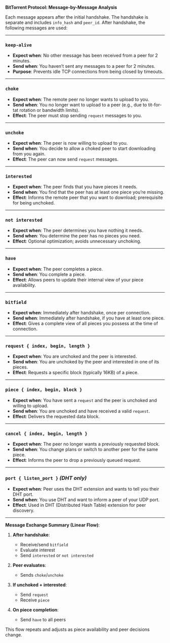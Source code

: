 **BitTorrent Protocol: Message-by-Message Analysis**

Each message appears after the initial handshake. The handshake is separate and includes `info_hash` and `peer_id`. After handshake, the following messages are used:

---

### `keep-alive`

* **Expect when**: No other message has been received from a peer for 2 minutes.
* **Send when**: You haven’t sent any messages to a peer for 2 minutes.
* **Purpose**: Prevents idle TCP connections from being closed by timeouts.

---

### `choke`

* **Expect when**: The remote peer no longer wants to upload to you.
* **Send when**: You no longer want to upload to a peer (e.g., due to tit-for-tat rotation or bandwidth limits).
* **Effect**: The peer must stop sending `request` messages to you.

---

### `unchoke`

* **Expect when**: The peer is now willing to upload to you.
* **Send when**: You decide to allow a choked peer to start downloading from you again.
* **Effect**: The peer can now send `request` messages.

---

### `interested`

* **Expect when**: The peer finds that you have pieces it needs.
* **Send when**: You find that the peer has at least one piece you’re missing.
* **Effect**: Informs the remote peer that you want to download; prerequisite for being unchoked.

---

### `not interested`

* **Expect when**: The peer determines you have nothing it needs.
* **Send when**: You determine the peer has no pieces you need.
* **Effect**: Optional optimization; avoids unnecessary unchoking.

---

### `have`

* **Expect when**: The peer completes a piece.
* **Send when**: You complete a piece.
* **Effect**: Allows peers to update their internal view of your piece availability.

---

### `bitfield`

* **Expect when**: Immediately after handshake, once per connection.
* **Send when**: Immediately after handshake, if you have at least one piece.
* **Effect**: Gives a complete view of all pieces you possess at the time of connection.

---

### `request { index, begin, length }`

* **Expect when**: You are unchoked and the peer is interested.
* **Send when**: You are unchoked by the peer and interested in one of its pieces.
* **Effect**: Requests a specific block (typically 16KB) of a piece.

---

### `piece { index, begin, block }`

* **Expect when**: You have sent a `request` and the peer is unchoked and willing to upload.
* **Send when**: You are unchoked and have received a valid `request`.
* **Effect**: Delivers the requested data block.

---

### `cancel { index, begin, length }`

* **Expect when**: The peer no longer wants a previously requested block.
* **Send when**: You change plans or switch to another peer for the same piece.
* **Effect**: Informs the peer to drop a previously queued request.

---

### `port { listen_port }` *(DHT only)*

* **Expect when**: Peer uses the DHT extension and wants to tell you their DHT port.
* **Send when**: You use DHT and want to inform a peer of your UDP port.
* **Effect**: Used in DHT (Distributed Hash Table) extension for peer discovery.

---

**Message Exchange Summary (Linear Flow)**:

1. **After handshake**:

   * Receive/send `bitfield`
   * Evaluate interest
   * Send `interested` or `not interested`
2. **Peer evaluates**:

   * Sends `choke`/`unchoke`
3. **If unchoked + interested**:

   * Send `request`
   * Receive `piece`
4. **On piece completion**:

   * Send `have` to all peers

This flow repeats and adjusts as piece availability and peer decisions change.

